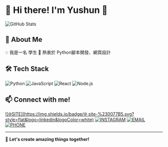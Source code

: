 # 🌟 Hi there! I'm Yushun 👋

![GitHub Stats](https://github-readme-stats.vercel.app/api?username=YC815&show_icons=true&theme=radical)

## 🚀 About Me
💡 我是一名 學生
🔭 熱衷於 Python腳本開發、網頁設計

## 🛠 Tech Stack
![Python](https://img.shields.io/badge/Python-3776AB?style=flat&logo=python&logoColor=white)
![JavaScript](https://img.shields.io/badge/JavaScript-F7DF1E?style=flat&logo=javascript&logoColor=black)
![React](https://img.shields.io/badge/React-61DAFB?style=flat&logo=react&logoColor=black)
![Node.js](https://img.shields.io/badge/Node.js-339933?style=flat&logo=node.js&logoColor=white)

## 📫 Connect with me!
[![🌐SITE](https://img.shields.io/badge/🌐 site-%230077B5.svg?style=flat&logo=linkedin&logoColor=white)](https://yushun.chen.zone)
[![INSTAGRAM](https://img.shields.io/badge/Instagram-%230077B5.svg?style=flat&logo=linkedin&logoColor=white)](https://www.instagram.com/yc815mc/)
[![EMAIL](https://img.shields.io/badge/email-%230077B5.svg?style=flat&logo=linkedin&logoColor=white)](mailto:yushun@chen.zone)
[![PHONE](https://img.shields.io/badge/phone-%230077B5.svg?style=flat&logo=linkedin&logoColor=white)](tel:+886906781585)

---
🚀 **Let's create amazing things together!**
